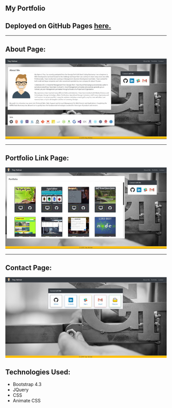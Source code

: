 ## My Portfolio


## Deployed on GitHub Pages <a href="https://pchiii.github.io/my-portfolio/" rel="nofollow"> here.</a>

- - -
## About Page:


![](assets/images/screenshots/about.JPG)

- - -

## Portfolio Link Page:

![](assets/images/screenshots/portfolio.JPG)

- - -
## Contact Page:

![](assets/images/screenshots/contact.JPG)

 
## Technologies Used:

* Bootstrap 4.3
* JQuery
* CSS
* Animate CSS